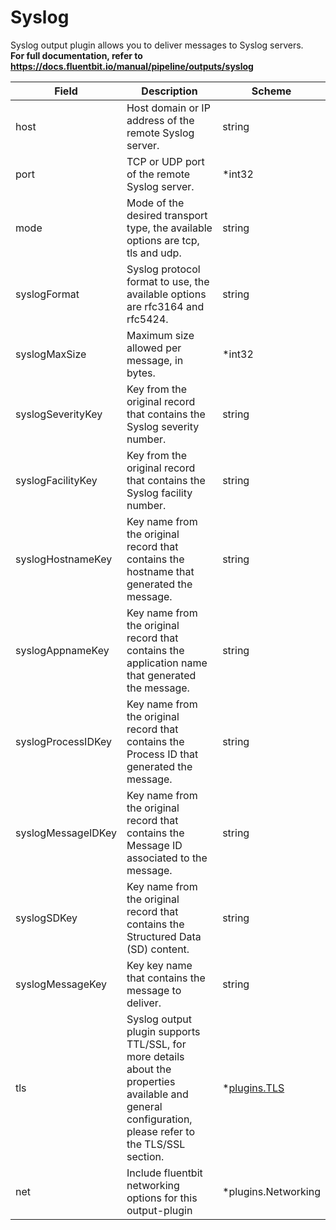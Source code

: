 # Syslog

Syslog output plugin allows you to deliver messages to Syslog servers. <br /> **For full documentation, refer to https://docs.fluentbit.io/manual/pipeline/outputs/syslog**


| Field | Description | Scheme |
| ----- | ----------- | ------ |
| host | Host domain or IP address of the remote Syslog server. | string |
| port | TCP or UDP port of the remote Syslog server. | *int32 |
| mode | Mode of the desired transport type, the available options are tcp, tls and udp. | string |
| syslogFormat | Syslog protocol format to use, the available options are rfc3164 and rfc5424. | string |
| syslogMaxSize | Maximum size allowed per message, in bytes. | *int32 |
| syslogSeverityKey | Key from the original record that contains the Syslog severity number. | string |
| syslogFacilityKey | Key from the original record that contains the Syslog facility number. | string |
| syslogHostnameKey | Key name from the original record that contains the hostname that generated the message. | string |
| syslogAppnameKey | Key name from the original record that contains the application name that generated the message. | string |
| syslogProcessIDKey | Key name from the original record that contains the Process ID that generated the message. | string |
| syslogMessageIDKey | Key name from the original record that contains the Message ID associated to the message. | string |
| syslogSDKey | Key name from the original record that contains the Structured Data (SD) content. | string |
| syslogMessageKey | Key key name that contains the message to deliver. | string |
| tls | Syslog output plugin supports TTL/SSL, for more details about the properties available and general configuration, please refer to the TLS/SSL section. | *[plugins.TLS](../tls.md) |
| net | Include fluentbit networking options for this output-plugin | *plugins.Networking |
